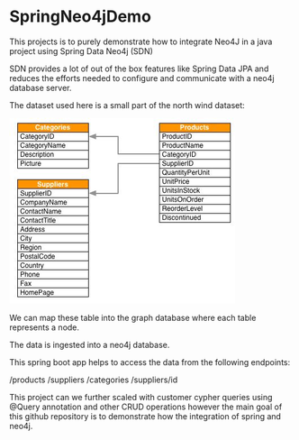 ﻿# SpringNeo4jDemo

This projects is to purely demonstrate how to integrate Neo4J in a java project using Spring Data Neo4j (SDN)

SDN provides a lot of out of the box features like Spring Data JPA and reduces the efforts needed to configure and communicate with a neo4j database server.

The dataset used here is a small part of the north wind dataset:

![alt text](northwind_data.JPG)

We can map these table into the graph database where each table represents a node.

The data is ingested into a neo4j database.

This spring boot app helps to access the data from the following endpoints:

/products
/suppliers
/categories
/suppliers/id

This project can we further scaled with customer cypher queries using @Query annotation and other CRUD operations however the main goal of this github repository is to demonstrate how the integration of spring and neo4j.
